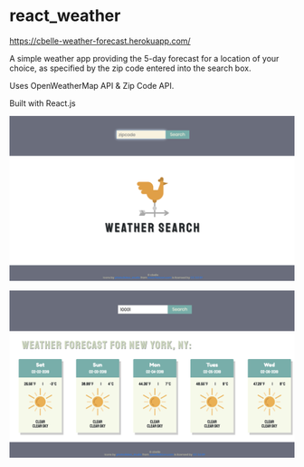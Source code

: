 # react_weather

https://cbelle-weather-forecast.herokuapp.com/

A simple weather app providing the 5-day forecast for a location of your choice, as specified by the zip code entered into the search box.

Uses OpenWeatherMap API & Zip Code API.

Built with React.js


![weatherapp](./weather_app.png)

![weatherapp](./weather_app_forecast.png)